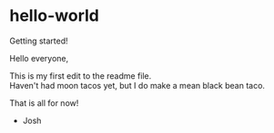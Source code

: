 # hello-world
Getting started!

Hello everyone,

This is my first edit to the readme file.  
Haven't had moon tacos yet, but I do make a mean black bean taco.

That is all for now!

- Josh
